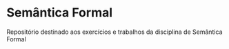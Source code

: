 # Semântica Formal
Repositório destinado aos exercícios e trabalhos da disciplina de Semântica Formal
